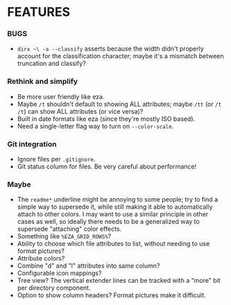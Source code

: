# FEATURES

### BUGS
- `dirx ~\ -a --classify` asserts because the width didn't properly account for the classification character; maybe it's a mismatch between truncation and classify?

### Rethink and simplify
- Be more user friendly like eza.
- Maybe `/t` shouldn't default to showing ALL attributes; maybe `/tt` (or `/t /t`) can show ALL attributes (or vice versa)?
- Built in date formats like eza (since they're mostly ISO based).
- Need a single-letter flag way to turn on `--color-scale`.

### Git integration
- Ignore files per `.gitignore`.
- Git status column for files.  Be very careful about performance!

### Maybe
- The `readme*` underline might be annoying to some people; try to find a simple way to supersede it, while still making it able to automatically attach to other colors.  I may want to use a similar principle in other cases as well, so ideally there needs to be a generalized way to supersede "attaching" color effects.
- Something like `%EZA_GRID_ROWS%`?
- Ability to choose which file attributes to list, without needing to use format pictures?
- Attribute colors?
- Combine "d" and "l" attributes into same column?
- Configurable icon mappings?
- Tree view?  The vertical extender lines can be tracked with a "more" bit per directory component.
- Option to show column headers?  Format pictures make it difficult.

